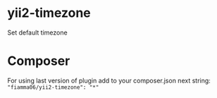 # yii2-timezone

Set default timezone

# Composer

For using last version of plugin add to your composer.json next string:
`"fiamma06/yii2-timezone": "*"`
